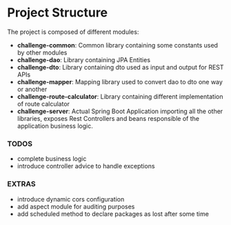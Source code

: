 # Project Structure

The project is composed of different modules:

- __challenge-common__: Common library containing some constants used by other modules
- __challenge-dao__: Library containing JPA Entities
- __challenge-dto__: Library containing dto used as input and output for REST APIs
- __challenge-mapper__: Mapping library used to convert dao to dto one way or another
- __challenge-route-calculator__: Library containing different implementation of route calculator
- __challenge-server__: Actual Spring Boot Application importing all the other libraries, exposes Rest Controllers and
  beans responsible of the application business logic.

### TODOS

- complete business logic
- introduce controller advice to handle exceptions

### EXTRAS

- introduce dynamic cors configuration
- add aspect module for auditing purposes
- add scheduled method to declare packages as lost after some time
